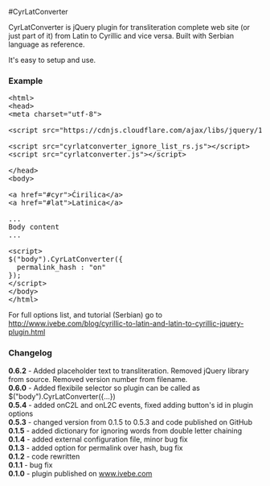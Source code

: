 #CyrLatConverter

CyrLatConverter is jQuery plugin for transliteration complete web site (or just part of it) from Latin to Cyrillic and vice versa. Built with Serbian language as reference.

It's easy to setup and use.


### Example
<pre>
&lt;html&gt;
&lt;head&gt; 
&lt;meta charset=&quot;utf-8&quot;&gt;

&lt;script src=&quot;https://cdnjs.cloudflare.com/ajax/libs/jquery/1.12.4/jquery.min.js&quot;&gt;

&lt;script src=&quot;cyrlatconverter_ignore_list_rs.js&quot;&gt;&lt;/script&gt; 
&lt;script src=&quot;cyrlatconverter.js&quot;&gt;&lt;/script&gt; 

&lt;/head&gt;
&lt;body&gt;

&lt;a href=&quot;#cyr&quot;&gt;Ćirilica&lt;/a&gt;
&lt;a href=&quot;#lat&quot;&gt;Latinica&lt;/a&gt;

...
Body content
...

&lt;script&gt;
$("body").CyrLatConverter({
  permalink_hash : &quot;on&quot;
});
&lt;/script&gt;
&lt;/body&gt;
&lt;/html&gt;
</pre>


For full options list, and tutorial (Serbian) go to <a href="http://www.ivebe.com/blog/cyrillic-to-latin-and-latin-to-cyrillic-jquery-plugin.html">http://www.ivebe.com/blog/cyrillic-to-latin-and-latin-to-cyrillic-jquery-plugin.html</a>

### Changelog
<strong>0.6.2</strong> - Added placeholder text to transliteration. Removed jQuery library from source. Removed version number from filename.<br />
<strong>0.6.0</strong> - Added flexibile selector so plugin can be called as $("body").CyrLatConverter({...})<br />
<strong>0.5.4</strong> - added onC2L and onL2C events, fixed adding button's id in plugin options<br />
<strong>0.5.3</strong> - changed version from 0.1.5 to 0.5.3 and code published on GitHub<br />
<strong>0.1.5</strong> - added dictionary for ignoring words from double letter chaining<br />
<strong>0.1.4</strong> - added external configuration file, minor bug fix<br />
<strong>0.1.3</strong> - added option for permalink over hash, bug fix<br />
<strong>0.1.2</strong> - code rewritten<br />
<strong>0.1.1</strong> - bug fix<br />
<strong>0.1.0</strong> - plugin published on www.ivebe.com<br />

